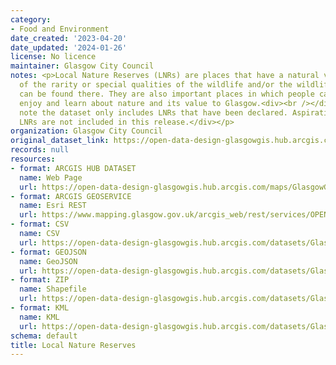 ```yaml
---
category:
- Food and Environment
date_created: '2023-04-20'
date_updated: '2024-01-26'
license: No licence
maintainer: Glasgow City Council
notes: <p>Local Nature Reserves (LNRs) are places that have a natural value in terms
  of the rarity or special qualities of the wildlife and/or the wildlife habitat that
  can be found there. They are also important places in which people can explore,
  enjoy and learn about nature and its value to Glasgow.<div><br /></div><div>Please
  note the dataset only includes LNRs that have been declared. Aspirational or Potential
  LNRs are not included in this release.</div></p>
organization: Glasgow City Council
original_dataset_link: https://open-data-design-glasgowgis.hub.arcgis.com/maps/GlasgowGIS::local-nature-reserves
records: null
resources:
- format: ARCGIS HUB DATASET
  name: Web Page
  url: https://open-data-design-glasgowgis.hub.arcgis.com/maps/GlasgowGIS::local-nature-reserves
- format: ARCGIS GEOSERVICE
  name: Esri REST
  url: https://www.mapping.glasgow.gov.uk/arcgis_web/rest/services/OPEN_DATA/LNRs/MapServer/0
- format: CSV
  name: CSV
  url: https://open-data-design-glasgowgis.hub.arcgis.com/datasets/GlasgowGIS::local-nature-reserves.csv?where=1=1&outSR=%7B%22latestWkid%22%3A27700%2C%22wkid%22%3A27700%7D
- format: GEOJSON
  name: GeoJSON
  url: https://open-data-design-glasgowgis.hub.arcgis.com/datasets/GlasgowGIS::local-nature-reserves.geojson?where=1=1&outSR=%7B%22latestWkid%22%3A27700%2C%22wkid%22%3A27700%7D
- format: ZIP
  name: Shapefile
  url: https://open-data-design-glasgowgis.hub.arcgis.com/datasets/GlasgowGIS::local-nature-reserves.zip?where=1=1&outSR=%7B%22latestWkid%22%3A27700%2C%22wkid%22%3A27700%7D
- format: KML
  name: KML
  url: https://open-data-design-glasgowgis.hub.arcgis.com/datasets/GlasgowGIS::local-nature-reserves.kml?where=1=1&outSR=%7B%22latestWkid%22%3A27700%2C%22wkid%22%3A27700%7D
schema: default
title: Local Nature Reserves
---
```

